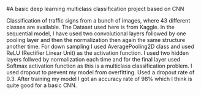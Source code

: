 #A basic deep learning multiclass classification project based on CNN

Classification of traffic signs from a bunch of images, where 43 different classes are available. The Dataset used here is from Kaggle.
In the sequential model, I have used two convolutional layers followed by one pooling layer and then the normalization then again the same structure another time. For down sampling I used AveragePooling2D class and used ReLU (Rectifier Linear Unit) as the activation function.
I used two hidden layers follwed by normalization each time and for the final layer used Softmax activation function as this is a multiclass classification problem.
I used dropout to prevent my model from overfitting. Used a dropout rate of 0.3.
After training my model I got an accuracy rate of 98% which I think is quite good for a basic CNN.
